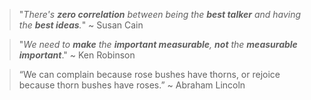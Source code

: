 
> "*There's **zero correlation** between being
> the **best talker** and having the **best ideas**.*" ~ Susan Cain

> "*We need to **make** the **important measurable**,
> **not** the **measurable important***." ~ Ken Robinson

> “We can complain because rose bushes have thorns,
> or rejoice because thorn bushes have roses.” ~ Abraham Lincoln
